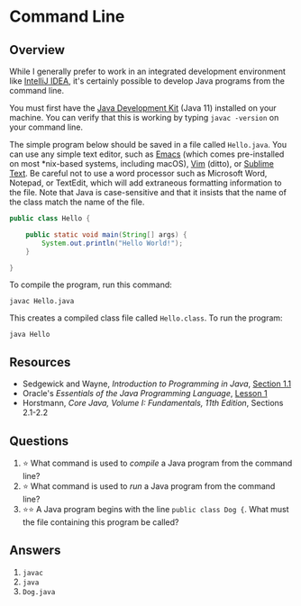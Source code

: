 # Command Line
## Overview
While I generally prefer to work in an integrated development environment like [IntelliJ IDEA](intellij_idea.md), it's certainly possible to develop Java programs from the command line.

You must first have the [Java Development Kit](https://adoptopenjdk.net/?variant=openjdk11&jvmVariant=hotspot) (Java 11) installed
on your machine. You can verify that this is working by typing `javac -version` on your command line.

The simple program below should be saved in a file called `Hello.java`. You can use any simple text editor, such as
[Emacs](https://www.gnu.org/software/emacs/) (which comes pre-installed on most \*nix-based systems, including macOS),
[Vim](https://www.vim.org/) (ditto), or [Sublime Text](https://www.sublimetext.com/). Be careful not to use a word processor
such as Microsoft Word, Notepad, or TextEdit, which will add extraneous formatting information to the file. Note that Java is
case-sensitive and that it insists that the name of the class match the name of the file.
```java
public class Hello {

    public static void main(String[] args) {
        System.out.println("Hello World!");
    }

}
```
To compile the program, run this command:
```
javac Hello.java
```
This creates a compiled class file called `Hello.class`. To run the program:
```
java Hello
```
## Resources
- Sedgewick and Wayne, *Introduction to Programming in Java*, [Section 1.1](https://introcs.cs.princeton.edu/java/11hello/)
- Oracle's *Essentials of the Java Programming Language*, [Lesson 1](https://www.oracle.com/technetwork/java/compile-136656.html)
- Horstmann, *Core Java, Volume I: Fundamentals, 11th Edition*, Sections 2.1-2.2

## Questions
1. :star: What command is used to *compile* a Java program from the command line?
1. :star: What command is used to *run* a Java program from the command line?
1. :star::star: A Java program begins with the line `public class Dog {`. What must the file containing this program be called?
## Answers
1. `javac`
1. `java`
1. `Dog.java`
